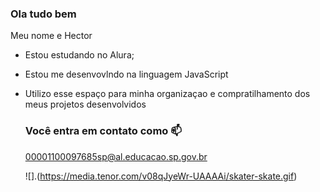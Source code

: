 ### Ola tudo bem 

Meu nome e Hector 
- Estou estudando no Alura;
- Estou me desenvovlndo na linguagem JavaScript
- Utilizo esse espaço para minha organizaçao e compratilhamento dos meus projetos desenvolvidos

  ### Você entra em contato como 📫

  00001100097685sp@al.educacao.sp.gov.br

  ![].(https://media.tenor.com/v08qJyeWr-UAAAAi/skater-skate.gif)

